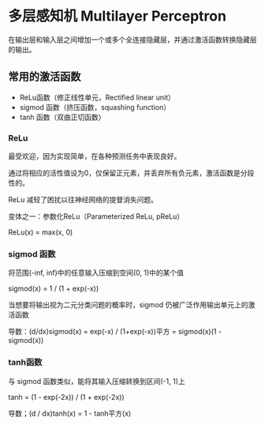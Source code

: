 # 多层感知机 Multilayer Perceptron

在输出层和输入层之间增加一个或多个全连接隐藏层，并通过激活函数转换隐藏层的输出。

## 常用的激活函数

- ReLu函数（修正线性单元，Rectified linear unit）
- sigmod 函数（挤压函数，squashing function）
- tanh 函数（双曲正切函数）

### ReLu

最受欢迎，因为实现简单，在各种预测任务中表现良好。

通过将相应的活性值设为0，仅保留正元素，并丢弃所有负元素，激活函数是分段性的。

ReLu 减轻了困扰以往神经网络的提督消失问题。

变体之一：参数化ReLu（Parameterized ReLu, pReLu）

ReLu(x) = max(x, 0)

### sigmod 函数

将范围(-inf, inf)中的任意输入压缩到空间(0, 1)中的某个值

sigmod(x) = 1 / (1 + exp(-x))

当想要将输出视为二元分类问题的概率时，sigmod 仍被广泛作用输出单元上的激活函数

导数：(d/dx)sigmod(x) = exp(-x) / (1+exp(-x))平方 = sigmod(x)(1 - sigmod(x))

### tanh函数

与 sigmod 函数类似，能将其输入压缩转换到区间(-1, 1)上

tanh = (1 - exp(-2x)) / (1 + exp(-2x))

导数；(d / dx)tanh(x) = 1 - tanh平方(x)
